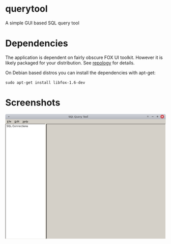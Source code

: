# querytool
A simple GUI based SQL query tool

# Dependencies

The application is dependent on fairly obscure FOX UI toolkit. However it is
likely packaged for your distribution. See
[repology](https://repology.org/project/fox-toolkit/versions) for details.

On Debian based distros you can install the dependencies with apt-get:

```
sudo apt-get install libfox-1.6-dev
```

# Screenshots

![Main](img/querytool_001.png)
